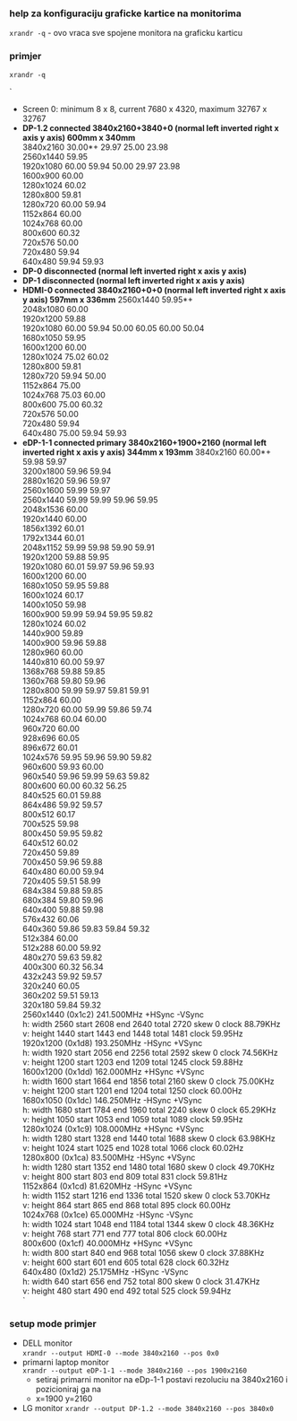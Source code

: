 ### help za konfiguraciju graficke kartice na monitorima
`xrandr -q` - ovo vraca sve spojene monitora na graficku karticu

### primjer
`xrandr -q`  

`
- Screen 0: minimum 8 x 8, current 7680 x 4320, maximum 32767 x 32767  
- **DP-1.2 connected 3840x2160+3840+0 (normal left inverted right x axis y axis) 600mm x 340mm**  
   3840x2160     30.00*+  29.97    25.00    23.98    
   2560x1440     59.95    
   1920x1080     60.00    59.94    50.00    29.97    23.98    
   1600x900      60.00    
   1280x1024     60.02    
   1280x800      59.81    
   1280x720      60.00    59.94    
   1152x864      60.00    
   1024x768      60.00    
   800x600       60.32    
   720x576       50.00    
   720x480       59.94    
   640x480       59.94    59.93  
- **DP-0 disconnected (normal left inverted right x axis y axis)**
- **DP-1 disconnected (normal left inverted right x axis y axis)** 
- **HDMI-0 connected 3840x2160+0+0 (normal left inverted right x axis y axis) 597mm x 336mm**
   2560x1440     59.95*+  
   2048x1080     60.00    
   1920x1200     59.88    
   1920x1080     60.00    59.94    50.00    60.05    60.00    50.04    
   1680x1050     59.95    
   1600x1200     60.00    
   1280x1024     75.02    60.02    
   1280x800      59.81    
   1280x720      59.94    50.00    
   1152x864      75.00    
   1024x768      75.03    60.00    
   800x600       75.00    60.32    
   720x576       50.00    
   720x480       59.94    
   640x480       75.00    59.94    59.93    
- **eDP-1-1 connected primary 3840x2160+1900+2160 (normal left inverted right x axis y axis) 344mm x 193mm**
   3840x2160     60.00*+  59.98    59.97    
   3200x1800     59.96    59.94    
   2880x1620     59.96    59.97    
   2560x1600     59.99    59.97    
   2560x1440     59.99    59.99    59.96    59.95    
   2048x1536     60.00    
   1920x1440     60.00    
   1856x1392     60.01    
   1792x1344     60.01    
   2048x1152     59.99    59.98    59.90    59.91    
   1920x1200     59.88    59.95    
   1920x1080     60.01    59.97    59.96    59.93    
   1600x1200     60.00    
   1680x1050     59.95    59.88    
   1600x1024     60.17    
   1400x1050     59.98    
   1600x900      59.99    59.94    59.95    59.82    
   1280x1024     60.02    
   1440x900      59.89    
   1400x900      59.96    59.88    
   1280x960      60.00    
   1440x810      60.00    59.97    
   1368x768      59.88    59.85    
   1360x768      59.80    59.96    
   1280x800      59.99    59.97    59.81    59.91    
   1152x864      60.00    
   1280x720      60.00    59.99    59.86    59.74    
   1024x768      60.04    60.00    
   960x720       60.00    
   928x696       60.05    
   896x672       60.01    
   1024x576      59.95    59.96    59.90    59.82    
   960x600       59.93    60.00    
   960x540       59.96    59.99    59.63    59.82    
   800x600       60.00    60.32    56.25    
   840x525       60.01    59.88    
   864x486       59.92    59.57    
   800x512       60.17    
   700x525       59.98    
   800x450       59.95    59.82    
   640x512       60.02    
   720x450       59.89    
   700x450       59.96    59.88    
   640x480       60.00    59.94    
   720x405       59.51    58.99    
   684x384       59.88    59.85    
   680x384       59.80    59.96    
   640x400       59.88    59.98    
   576x432       60.06    
   640x360       59.86    59.83    59.84    59.32    
   512x384       60.00    
   512x288       60.00    59.92    
   480x270       59.63    59.82    
   400x300       60.32    56.34    
   432x243       59.92    59.57    
   320x240       60.05    
   360x202       59.51    59.13    
   320x180       59.84    59.32    
  2560x1440 (0x1c2) 241.500MHz +HSync -VSync  
        h: width  2560 start 2608 end 2640 total 2720 skew    0 clock  88.79KHz  
        v: height 1440 start 1443 end 1448 total 1481           clock  59.95Hz  
  1920x1200 (0x1d8) 193.250MHz -HSync +VSync  
        h: width  1920 start 2056 end 2256 total 2592 skew    0 clock  74.56KHz  
        v: height 1200 start 1203 end 1209 total 1245           clock  59.88Hz  
  1600x1200 (0x1dd) 162.000MHz +HSync +VSync  
        h: width  1600 start 1664 end 1856 total 2160 skew    0 clock  75.00KHz  
        v: height 1200 start 1201 end 1204 total 1250           clock  60.00Hz  
  1680x1050 (0x1dc) 146.250MHz -HSync +VSync  
        h: width  1680 start 1784 end 1960 total 2240 skew    0 clock  65.29KHz  
        v: height 1050 start 1053 end 1059 total 1089           clock  59.95Hz  
  1280x1024 (0x1c9) 108.000MHz +HSync +VSync  
        h: width  1280 start 1328 end 1440 total 1688 skew    0 clock  63.98KHz  
        v: height 1024 start 1025 end 1028 total 1066           clock  60.02Hz  
  1280x800 (0x1ca) 83.500MHz -HSync +VSync  
        h: width  1280 start 1352 end 1480 total 1680 skew    0 clock  49.70KHz  
        v: height  800 start  803 end  809 total  831           clock  59.81Hz  
  1152x864 (0x1cd) 81.620MHz -HSync +VSync  
        h: width  1152 start 1216 end 1336 total 1520 skew    0 clock  53.70KHz  
        v: height  864 start  865 end  868 total  895           clock  60.00Hz  
  1024x768 (0x1ce) 65.000MHz -HSync -VSync  
        h: width  1024 start 1048 end 1184 total 1344 skew    0 clock  48.36KHz  
        v: height  768 start  771 end  777 total  806           clock  60.00Hz  
  800x600 (0x1cf) 40.000MHz +HSync +VSync  
        h: width   800 start  840 end  968 total 1056 skew    0 clock  37.88KHz  
        v: height  600 start  601 end  605 total  628           clock  60.32Hz  
  640x480 (0x1d2) 25.175MHz -HSync -VSync  
        h: width   640 start  656 end  752 total  800 skew    0 clock  31.47KHz  
        v: height  480 start  490 end  492 total  525           clock  59.94Hz  
`

### setup mode primjer  
- DELL monitor  
`xrandr --output HDMI-0 --mode 3840x2160 --pos 0x0`    
- primarni laptop monitor  
`xrandr --output eDP-1-1 --mode 3840x2160 --pos 1900x2160`   
    - setiraj primarni monitor na eDp-1-1 postavi rezoluciu na 3840x2160 i pozicioniraj ga na   
    - x=1900 y=2160  
- LG monitor
`xrandr --output DP-1.2 --mode 3840x2160 --pos 3840x0`  


